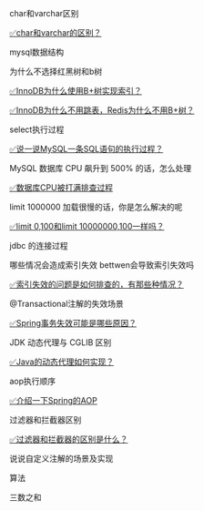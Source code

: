 

char和varchar区别

[✅char和varchar的区别？](https://www.yuque.com/hollis666/qyhor6/xodf4gdc6i9goyt6)

mysql数据结构

为什么不选择红黑树和b树

[✅InnoDB为什么使用B+树实现索引？](https://www.yuque.com/hollis666/qyhor6/uh3cy1)

[✅InnoDB为什么不用跳表，Redis为什么不用B+树？](https://www.yuque.com/hollis666/qyhor6/lcz0grveudyoa16b)

select执行过程

[✅说一说MySQL一条SQL语句的执行过程？](https://www.yuque.com/hollis666/qyhor6/dzkisw)

MySQL 数据库 CPU 飙升到 500% 的话，怎么处理

[✅数据库CPU被打满排查过程](https://www.yuque.com/hollis666/qyhor6/yhfy70xlf7kegk0s)

limit 1000000 加载很慢的话，你是怎么解决的呢

[✅limit 0,100和limit 10000000,100一样吗？](https://www.yuque.com/hollis666/qyhor6/gtpc5u4i7xmy13el)

jdbc 的连接过程

哪些情况会造成索引失效 bettwen会导致索引失效吗

[✅索引失效的问题是如何排查的，有那些种情况？](https://www.yuque.com/hollis666/qyhor6/sgkrtodriyoliden)

@Transactional注解的失效场景

[✅Spring事务失效可能是哪些原因？](https://www.yuque.com/hollis666/qyhor6/bz0tulziboigw24b)

JDK 动态代理与 CGLIB 区别

[✅Java的动态代理如何实现？](https://www.yuque.com/hollis666/qyhor6/ugvfzx)

aop执行顺序

[✅介绍一下Spring的AOP](https://www.yuque.com/hollis666/qyhor6/nget4r5wl2imegi7)

过滤器和拦截器区别

[✅过滤器和拦截器的区别是什么？](https://www.yuque.com/hollis666/qyhor6/oo999uimvc6sxrob)

说说自定义注解的场景及实现

算法

三数之和

